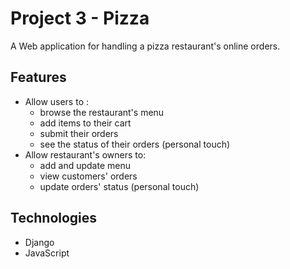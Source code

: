 # Project 3 - Pizza

A Web application for handling a pizza restaurant's online orders.

## Features

-   Allow users to :
    -   browse the restaurant's menu
    -   add items to their cart
    -   submit their orders
    -   see the status of their orders (personal touch)
-   Allow restaurant's owners to:
    -   add and update menu
    -   view customers' orders
    -   update orders' status (personal touch)

## Technologies

-   Django
-   JavaScript
